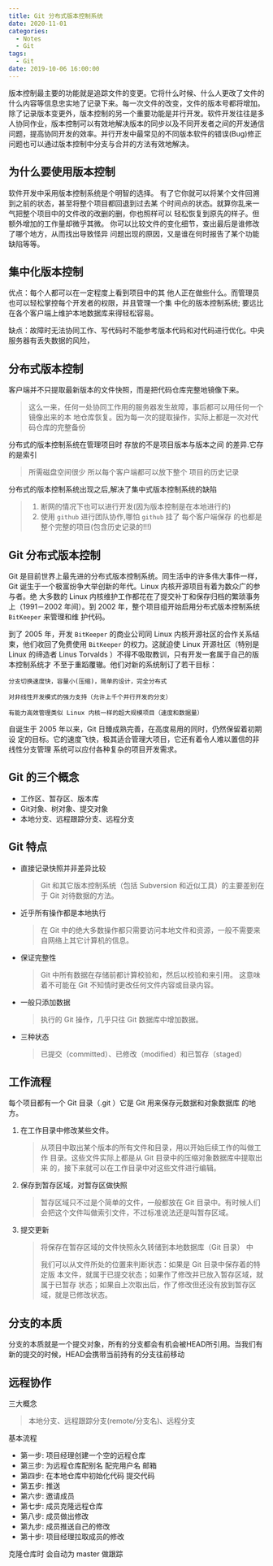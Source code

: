 ```yaml
---
title: Git 分布式版本控制系统
date: 2020-11-01
categories:
  - Notes
  - Git
tags: 
  - Git
date: 2019-10-06 16:00:00
---
```


版本控制最主要的功能就是追踪文件的变更。它将什么时候、什么人更改了文件的什么内容等信息忠实地了记录下来。每一次文件的改变，文件的版本号都将增加。除了记录版本变更外，版本控制的另一个重要功能是并行开发。软件开发往往是多人协同作业，版本控制可以有效地解决版本的同步以及不同开发者之间的开发通信问题，提高协同开发的效率。并行开发中最常见的不同版本软件的错误(Bug)修正问题也可以通过版本控制中分支与合并的方法有效地解决。

<!-- more -->

## 为什么要使用版本控制

软件开发中采用版本控制系统是个明智的选择。 有了它你就可以将某个文件回溯到之前的状态，甚至将整个项目都回退到过去某 个时间点的状态。就算你乱来一气把整个项目中的文件改的改删的删，你也照样可以 轻松恢复到原先的样子。但额外增加的工作量却微乎其微。 你可以比较文件的变化细节，查出最后是谁修改了哪个地方，从而找出导致怪异 问题出现的原因，又是谁在何时报告了某个功能缺陷等等。

## 集中化版本控制

优点：每个人都可以在一定程度上看到项目中的其 他人正在做些什么。而管理员也可以轻松掌控每个开发者的权限，并且管理一个集 中化的版本控制系统; 要远比在各个客户端上维护本地数据库来得轻松容易。

缺点：故障时无法协同工作、写代码时不能参考版本代码和对代码进行优化。中央服务器有丢失数据的风险，

## 分布式版本控制

客户端并不只提取最新版本的文件快照，而是把代码仓库完整地镜像下来。

> 这么一来，任何一处协同工作用的服务器发生故障，事后都可以用任何一个镜像出来的本 地仓库恢复。因为每一次的提取操作，实际上都是一次对代码仓库的完整备份

分布式的版本控制系统在管理项目时 存放的不是项目版本与版本之间 的差异.它存的是索引

> 所需磁盘空间很少 所以每个客户端都可以放下整个 项目的历史记录

分布式的版本控制系统出现之后,解决了集中式版本控制系统的缺陷

> 1. 断网的情况下也可以进行开发(因为版本控制是在本地进行的) 
> 2. 使用 `github` 进行团队协作,哪怕 `github` 挂了 每个客户端保存 的也都是整个完整的项目(包含历史记录的!!!)

## Git 分布式版本控制

Git 是目前世界上最先进的分布式版本控制系统。同生活中的许多伟大事件一样，Git 诞生于一个极富纷争大举创新的年代。Linux 内核开源项目有着为数众广的参与者。绝 大多数的 Linux 内核维护工作都花在了提交补丁和保存归档的繁琐事务上（1991－2002 年间）。到 2002 年，整个项目组开始启用分布式版本控制系统 `BitKeeper` 来管理和维 护代码。

到了 2005 年，开发 `BitKeeper` 的商业公司同 Linux 内核开源社区的合作关系结 束，他们收回了免费使用 `BitKeeper` 的权力。这就迫使 Linux 开源社区（特别是 Linux 的缔造者 Linus Torvalds ）不得不吸取教训，只有开发一套属于自己的版本控制系统才 不至于重蹈覆辙。他们对新的系统制订了若干目标：

    分支切换速度快，容量小(压缩)，简单的设计，完全分布式 

    对非线性开发模式的强力支持（允许上千个并行开发的分支） 
    
    有能力高效管理类似 Linux 内核一样的超大规模项目（速度和数据量）

自诞生于 2005 年以来，Git 日臻成熟完善，在高度易用的同时，仍然保留着初期设 定的目标。它的速度飞快，极其适合管理大项目，它还有着令人难以置信的非线性分支管理 系统可以应付各种复杂的项目开发需求。

## Git 的三个概念

- 工作区、暂存区、版本库
- Git对象、树对象、提交对象
- 本地分支、远程跟踪分支、远程分支

## Git 特点

- 直接记录快照并非差异比较

  > Git 和其它版本控制系统（包括 Subversion 和近似工具）的主要差别在于 Git 对待数据的方法。 

- 近乎所有操作都是本地执行

  > 在 Git 中的绝大多数操作都只需要访问本地文件和资源，一般不需要来自网络上其它计算机的信息。

- 保证完整性

  > Git 中所有数据在存储前都计算校验和，然后以校验和来引用。 这意味着不可能在 Git 不知情时更改任何文件内容或目录内容。

- 一般只添加数据

  > 执行的 Git 操作，几乎只往 Git 数据库中增加数据。

- 三种状态

  > 已提交（committed）、已修改（modified）和已暂存（staged）

## 工作流程

每个项目都有一个 Git 目录（.git ）它是 Git 用来保存元数据和对象数据库 的地方。

1. 在工作目录中修改某些文件。

   > 从项目中取出某个版本的所有文件和目录，用以开始后续工作的叫做工作 目录。这些文件实际上都是从 Git 目录中的压缩对象数据库中提取出来 的，接下来就可以在工作目录中对这些文件进行编辑。

2. 保存到暂存区域，对暂存区做快照

   > 暂存区域只不过是个简单的文件，一般都放在 Git 目录中。有时候人们 会把这个文件叫做索引文件，不过标准说法还是叫暂存区域。

3. 提交更新

   > 将保存在暂存区域的文件快照永久转储到本地数据库（Git 目录） 中
   >
   > 我们可以从文件所处的位置来判断状态：如果是 Git 目录中保存着的特定版 本文件，就属于已提交状态；如果作了修改并已放入暂存区域，就属于已暂存 状态；如果自上次取出后，作了修改但还没有放到暂存区域，就是已修改状态。

## 分支的本质

分支的本质就是一个提交对象，所有的分支都会有机会被HEAD所引用。当我们有新的提交的时候，HEAD会携带当前持有的分支往前移动


## 远程协作

三大概念

> 本地分支、远程跟踪分支(remote/分支名)、远程分支

基本流程

- 第一步: 项目经理创建一个空的远程仓库
- 第三步: 为远程仓库配别名  配完用户名 邮箱
- 第四步: 在本地仓库中初始化代码 提交代码
- 第五步: 推送
- 第六步: 邀请成员
- 第七步: 成员克隆远程仓库
- 第八步: 成员做出修改
- 第九步: 成员推送自己的修改
- 第十步: 项目经理拉取成员的修改

克隆仓库时 会自动为 master 做跟踪

